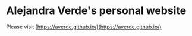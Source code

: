 Alejandra Verde's personal website
=========================

Please visit [https://averde.github.io/](https://averde.github.io/)

